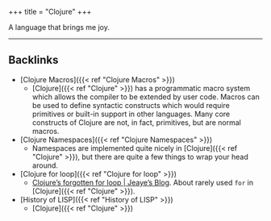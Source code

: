 +++
title = "Clojure"
+++


A language that brings me joy.

---
## Backlinks
* [Clojure Macros]({{< ref "Clojure Macros" >}})
	* [Clojure]({{< ref "Clojure" >}}) has a programmatic macro system which allows the compiler to be extended by user code. Macros can be used to define syntactic constructs which would require primitives or built-in support in other languages. Many core constructs of Clojure are not, in fact, primitives, but are normal macros.
* [Clojure Namespaces]({{< ref "Clojure Namespaces" >}})
	* Namespaces are implemented quite nicely in [Clojure]({{< ref "Clojure" >}}), but there are quite a few things to wrap your head around.
* [Clojure for loop]({{< ref "Clojure for loop" >}})
	* [Clojure’s forgotten for loop | Jeaye’s Blog](https://blog.jeaye.com/2016/07/27/clojure-for/). About rarely used `for` in [Clojure]({{< ref "Clojure" >}}).
* [History of LISP]({{< ref "History of LISP" >}})
	* [Clojure]({{< ref "Clojure" >}})

